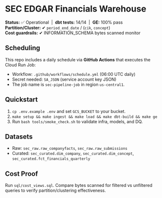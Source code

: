 # SEC EDGAR Financials Warehouse

**Status:** ✅ Operational &nbsp;|&nbsp; **dbt tests:** 14/14 &nbsp;|&nbsp; **GE:** 100% pass  
**Partition/Cluster:** ✔ `period_end_date` / (`cik`, `concept`)  
**Cost guardrails:** ✔ INFORMATION_SCHEMA bytes scanned monitor

## Scheduling
This repo includes a daily schedule via **GitHub Actions** that executes the Cloud Run Job:
- Workflow: `.github/workflows/schedule.yml` (06:00 UTC daily)
- Secret needed: `SA_JSON` (service account key JSON)
- The job name is `sec-pipeline-job` in region `us-central1`.

## Quickstart
1) `cp .env.example .env` and set `GCS_BUCKET` to your bucket.
2) `make setup && make ingest && make load && make dbt-build && make ge`
3) Run `bash tools/smoke_check.sh` to validate infra, models, and DQ.

## Datasets
- Raw: `sec_raw.raw_companyfacts`, `sec_raw.raw_submissions`
- Curated: `sec_curated.dim_company`, `sec_curated.dim_concept`, `sec_curated.fct_financials_quarterly`

## Cost Proof
Run `sql/cost_views.sql`. Compare bytes scanned for filtered vs unfiltered queries to verify partition/clustering effectiveness.